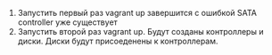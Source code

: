 
1. Запустить первый раз vagrant up завершится с ошибкой SATA controller уже существует
2. Запустить второй раз vagrant up. Будут созданы контроллеры и диски. Диски будут присоеденены к контроллерам.
